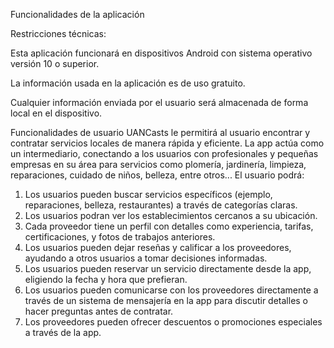 Funcionalidades de la aplicación

Restricciones técnicas:

Esta aplicación funcionará en dispositivos Android con sistema operativo versión 10 o superior.


La información usada en la aplicación es de uso gratuito.

Cualquier información enviada por el usuario será almacenada de forma local en el dispositivo.

Funcionalidades de usuario
UANCasts le permitirá al usuario encontrar y contratar servicios locales de manera rápida y eficiente. 
La app actúa como un intermediario, conectando a los usuarios con profesionales y pequeñas empresas en 
su área para servicios como plomería, jardinería, limpieza, reparaciones, cuidado de niños, belleza, entre otros... El usuario podrá:
1. Los usuarios pueden buscar servicios específicos (ejemplo, reparaciones, belleza, restaurantes) a través de categorías claras.
2. Los usuarios podran ver los establecimientos cercanos a su ubicación.
3. Cada proveedor tiene un perfil con detalles como experiencia, tarifas, certificaciones, y fotos de trabajos anteriores.
4. Los usuarios pueden dejar reseñas y calificar a los proveedores, ayudando a otros usuarios a tomar decisiones informadas.
5. Los usuarios pueden reservar un servicio directamente desde la app, eligiendo la fecha y hora que prefieran.
6. Los usuarios pueden comunicarse con los proveedores directamente a través de un sistema de mensajería en la app para discutir detalles o hacer preguntas antes de contratar.
7. Los proveedores pueden ofrecer descuentos o promociones especiales a través de la app.
